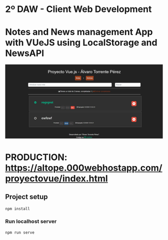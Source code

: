 # 2º DAW - Client Web Development

# Notes and News management App with VUeJS using LocalStorage and NewsAPI

![alt text](./src/assets/Annotation.jpg)

# PRODUCTION: https://altope.000webhostapp.com/proyectovue/index.html

## Project setup
```
npm install
```

### Run localhost server
```
npm run serve
```

